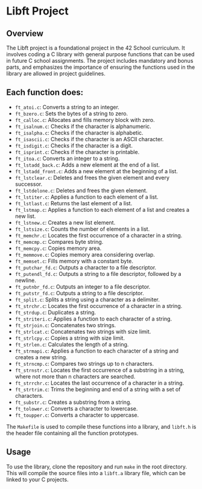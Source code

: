 # Libft Project

## Overview

The Libft project is a foundational project in the 42 School curriculum. It involves coding a C library with general purpose functions that can be used in future C school assignments. The project includes mandatory and bonus parts, and emphasizes the importance of ensuring the functions used in the library are allowed in project guidelines.

## Each function does:

- `ft_atoi.c`: Converts a string to an integer.
- `ft_bzero.c`: Sets the bytes of a string to zero.
- `ft_calloc.c`: Allocates and fills memory block with zero.
- `ft_isalnum.c`: Checks if the character is alphanumeric.
- `ft_isalpha.c`: Checks if the character is alphabetic.
- `ft_isascii.c`: Checks if the character is an ASCII character.
- `ft_isdigit.c`: Checks if the character is a digit.
- `ft_isprint.c`: Checks if the character is printable.
- `ft_itoa.c`: Converts an integer to a string.
- `ft_lstadd_back.c`: Adds a new element at the end of a list.
- `ft_lstadd_front.c`: Adds a new element at the beginning of a list.
- `ft_lstclear.c`: Deletes and frees the given element and every successor.
- `ft_lstdelone.c`: Deletes and frees the given element.
- `ft_lstiter.c`: Applies a function to each element of a list.
- `ft_lstlast.c`: Returns the last element of a list.
- `ft_lstmap.c`: Applies a function to each element of a list and creates a new list.
- `ft_lstnew.c`: Creates a new list element.
- `ft_lstsize.c`: Counts the number of elements in a list.
- `ft_memchr.c`: Locates the first occurrence of a character in a string.
- `ft_memcmp.c`: Compares byte string.
- `ft_memcpy.c`: Copies memory area.
- `ft_memmove.c`: Copies memory area considering overlap.
- `ft_memset.c`: Fills memory with a constant byte.
- `ft_putchar_fd.c`: Outputs a character to a file descriptor.
- `ft_putendl_fd.c`: Outputs a string to a file descriptor, followed by a newline.
- `ft_putnbr_fd.c`: Outputs an integer to a file descriptor.
- `ft_putstr_fd.c`: Outputs a string to a file descriptor.
- `ft_split.c`: Splits a string using a character as a delimiter.
- `ft_strchr.c`: Locates the first occurrence of a character in a string.
- `ft_strdup.c`: Duplicates a string.
- `ft_striteri.c`: Applies a function to each character of a string.
- `ft_strjoin.c`: Concatenates two strings.
- `ft_strlcat.c`: Concatenates two strings with size limit.
- `ft_strlcpy.c`: Copies a string with size limit.
- `ft_strlen.c`: Calculates the length of a string.
- `ft_strmapi.c`: Applies a function to each character of a string and creates a new string.
- `ft_strncmp.c`: Compares two strings up to n characters.
- `ft_strnstr.c`: Locates the first occurrence of a substring in a string, where not more than n characters are searched.
- `ft_strrchr.c`: Locates the last occurrence of a character in a string.
- `ft_strtrim.c`: Trims the beginning and end of a string with a set of characters.
- `ft_substr.c`: Creates a substring from a string.
- `ft_tolower.c`: Converts a character to lowercase.
- `ft_toupper.c`: Converts a character to uppercase.

The `Makefile` is used to compile these functions into a library, and `libft.h` is the header file containing all the function prototypes.

## Usage

To use the library, clone the repository and run `make` in the root directory. This will compile the source files into a `libft.a` library file, which can be linked to your C projects.

